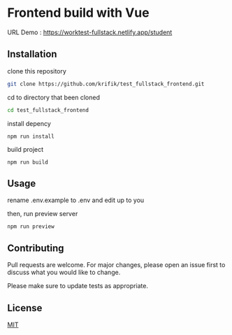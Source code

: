 # Frontend build with Vue

URL Demo : https://worktest-fullstack.netlify.app/student

## Installation

clone this repository

```bash
git clone https://github.com/krifik/test_fullstack_frontend.git
```
cd to directory that been cloned
```bash
cd test_fullstack_frontend
```
install depency
```
npm run install
```

build project
```
npm run build
```
## Usage
rename .env.example to .env and edit up to you

then, run preview server
```
npm run preview
```

## Contributing
Pull requests are welcome. For major changes, please open an issue first to discuss what you would like to change.

Please make sure to update tests as appropriate.

## License
[MIT](https://choosealicense.com/licenses/mit/)
